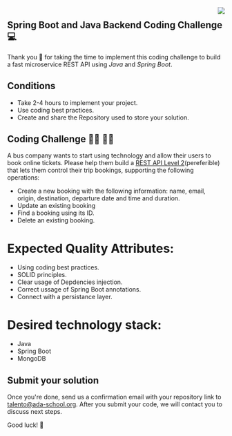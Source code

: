 <img align="right" src="https://github.com/ada-school/module-template/blob/main/ada.png">


## Spring Boot and Java Backend Coding Challenge 💻

Thank you 🙏 for taking the time to implement this coding challenge to build a fast microservice REST API using *Java* and *Spring Boot*.

## Conditions

* Take 2-4 hours to implement your project.
* Use coding best practices.
* Create and share the Repository used to store your solution.


## Coding Challenge 👩‍💻 👨‍💻

A bus company wants to start using technology and allow their users to book online tickets. Please help them build a [REST API Level 2](https://martinfowler.com/articles/richardsonMaturityModel.html#level2)(pereferible) that lets them control their trip bookings, supporting the following operations:
* Create a new booking with the following information: name, email, origin, destination, departure date and time and duration.
* Update an existing booking
* Find a booking using its ID.
* Delete an existing booking.

# Expected Quality Attributes:
* Using coding best practices.
* SOLID principles.
* Clear usage of Depdencies injection.
* Correct ussage of Spring Boot annotations.
* Connect with a persistance layer.

# Desired technology stack:
* Java 
* Spring Boot
* MongoDB

## Submit your solution

Once you're done, send us a confirmation email with your repository link to [talento@ada-school.org](mailto:talento@ada-school.org). After you submit your code, we will contact you to discuss next steps. 

Good luck! 💪
